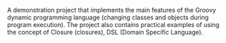 A demonstration project that implements the main features of the Groovy dynamic programming language (changing classes and objects during program execution). The project also contains practical examples of using the concept of Closure (closures), DSL (Domain Specific Language).